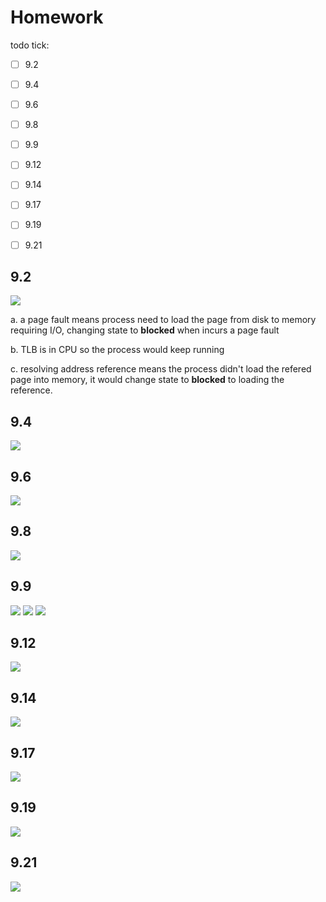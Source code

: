 # Homework

todo tick:
- [ ] 9.2
- [ ] 9.4
- [ ] 9.6
- [ ] 9.8
- [ ] 9.9
- [ ] 9.12
- [ ] 9.14
- [ ] 9.17
- [ ] 9.19
- [ ] 9.21


## 9.2
![](https://i.imgur.com/DM5RnZ2.png)

a. a page fault means process need to load the page from disk to memory requiring I/O, changing state  to **blocked** when incurs a page fault

b. TLB is in CPU so the process would keep running 

c. resolving address reference means the process didn't load the refered page into memory, it would change state to **blocked** to loading the reference.
## 9.4
![](https://i.imgur.com/PNQPs0Q.png)

## 9.6
![](https://i.imgur.com/IAS3YJB.png)

## 9.8
![](https://i.imgur.com/9ty23IN.png)

## 9.9
![](https://i.imgur.com/u1pWc0o.png)
![](https://i.imgur.com/XJUyPVE.png)
![](https://i.imgur.com/rFjN8mR.png)


## 9.12
![](https://i.imgur.com/sVNPzUo.png)

## 9.14
![](https://i.imgur.com/9O1p8Bv.png)

## 9.17
![](https://i.imgur.com/f10VpQG.png)

## 9.19
![](https://i.imgur.com/UoEWExD.png)

## 9.21
![](https://i.imgur.com/HQ7UWZX.png)
